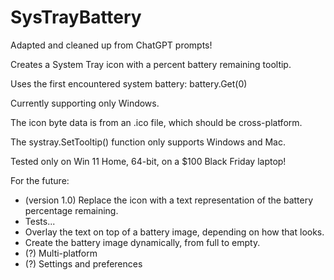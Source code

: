 # SysTrayBattery

Adapted and cleaned up from ChatGPT prompts!


Creates a System Tray icon with a percent battery remaining tooltip.

Uses the first encountered system battery: battery.Get(0)


Currently supporting only Windows.

The icon byte data is from an .ico file, which should be cross-platform.

The systray.SetTooltip() function only supports Windows and Mac.

Tested only on Win 11 Home, 64-bit, on a $100 Black Friday laptop!


For the future:
- (version 1.0) Replace the icon with a text representation of the battery percentage remaining.
- Tests...
- Overlay the text on top of a battery image, depending on how that looks.
- Create the battery image dynamically, from full to empty.
- (?) Multi-platform
- (?) Settings and preferences
